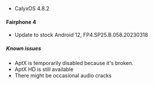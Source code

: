 * CalyxOS 4.8.2

#### Fairphone 4
* Update to stock Android 12, FP4.SP25.B.058.20230318

##### Known issues
* AptX is temporarily disabled because it's broken.
* AptX HD is still available
* There might be occasional audio cracks
